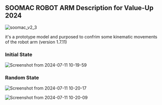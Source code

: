 ## SOOMAC ROBOT ARM Description for Value-Up 2024 

![soomac_v2_3](https://github.com/kynikosboy/soomac_description/assets/123644327/8b8cd822-5a01-427d-b0a4-de958083e000)

it's a prototype model and purposed to confrim some kinematic movements of the robot arm (version 1.7.11)

### Initial State

![Screenshot from 2024-07-11 10-19-59](https://github.com/kynikosboy/soomac_description/assets/123644327/8daf6713-ce3b-4558-851f-cfc002e12a9e)

### Random State

![Screenshot from 2024-07-11 10-20-17](https://github.com/kynikosboy/soomac_description/assets/123644327/af43a17d-4255-4384-9b54-cdf1cba2437c)

![Screenshot from 2024-07-11 10-20-09](https://github.com/kynikosboy/soomac_description/assets/123644327/e140cc58-7441-4009-937d-de62537ee5ba)
